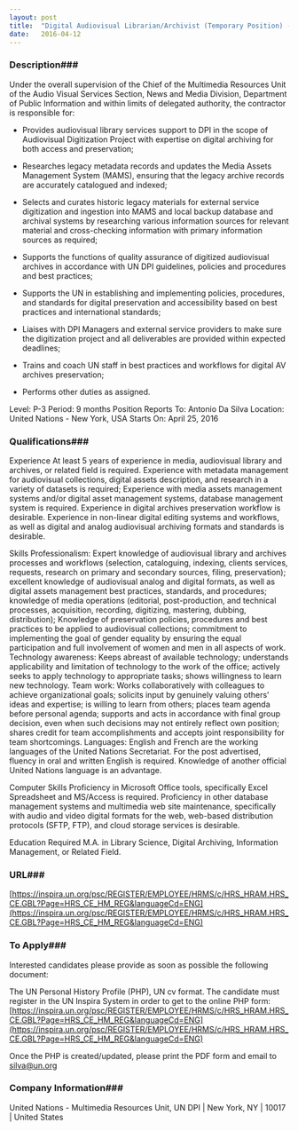 ```yaml
---
layout: post
title:  "Digital Audiovisual Librarian/Archivist (Temporary Position) - United Nations"
date:   2016-04-12
---
```


### Description###

Under the overall supervision of the Chief of the Multimedia Resources Unit of the Audio Visual Services Section, News and Media Division, Department of Public Information and within limits of delegated authority, the contractor is responsible for:

* Provides audiovisual library services support to DPI in the scope of Audiovisual Digitization Project with expertise on digital archiving for both access and preservation;  

* Researches legacy metadata records and updates the Media Assets Management System (MAMS), ensuring that the legacy archive records are accurately catalogued and indexed;

* Selects and curates historic legacy materials for external service digitization and ingestion into MAMS and local backup database and archival systems by researching various information sources for relevant material and cross-checking information with primary information sources as required;

* Supports the functions of quality assurance of digitized audiovisual archives in accordance with UN DPI guidelines, policies and procedures and best practices;

* Supports the UN in establishing and implementing policies, procedures, and standards for digital preservation and accessibility based on best practices and international standards;

* Liaises with DPI Managers and external service providers to make sure the digitization project and all deliverables are provided within expected deadlines;

* Trains and coach UN staff in best practices and workflows for digital AV archives preservation;

* Performs other duties as assigned.

Level: P-3
Period: 9 months
Position Reports To: Antonio Da Silva
Location: United Nations - New York, USA
Starts On: April 25, 2016




### Qualifications###

Experience
At least 5 years of experience in media, audiovisual library and archives, or related field is required. Experience with metadata management for audiovisual collections, digital assets description, and research in a variety of datasets is required; Experience with media assets management systems and/or digital asset management systems, database management system is required. Experience in digital archives preservation workflow is desirable. Experience in non-linear digital editing systems and workflows, as well as digital and analog audiovisual archiving formats and standards is desirable.

Skills
Professionalism: Expert knowledge of audiovisual library and archives processes and workflows (selection, cataloguing, indexing, clients services, requests, research on primary and secondary sources, filing, preservation); excellent knowledge of audiovisual analog and digital formats, as well as digital assets management best practices, standards, and procedures; knowledge of media operations (editorial, post-production, and technical processes, acquisition, recording, digitizing, mastering, dubbing, distribution); Knowledge of preservation policies, procedures and best practices to be applied to audiovisual collections; commitment to implementing the goal of gender equality by ensuring the equal participation and full involvement of women and men in all aspects of work.
Technology awareness: Keeps abreast of available technology; understands applicability and limitation of technology to the work of the office; actively seeks to apply technology to appropriate tasks; shows willingness to learn new technology.
Team work: Works collaboratively with colleagues to achieve organizational goals; solicits input by genuinely valuing others’ ideas and expertise; is willing to learn from others; places team agenda before personal agenda; supports and acts in accordance with final group decision, even when such decisions may not entirely reflect own position; shares credit for team accomplishments and accepts joint responsibility for team shortcomings.
Languages:
English and French are the working languages of the United Nations Secretariat. For the post advertised, fluency in oral and written English is required. Knowledge of another official United Nations language is an advantage.

Computer Skills
Proficiency in Microsoft Office tools, specifically Excel Spreadsheet and MS/Access is required. Proficiency in other database management systems and multimedia web site maintenance, specifically with audio and video digital formats for the web, web-based distribution protocols (SFTP, FTP), and cloud storage services is desirable.

Education Required
M.A. in Library Science, Digital Archiving, Information Management, or Related Field.






### URL###

[https://inspira.un.org/psc/REGISTER/EMPLOYEE/HRMS/c/HRS_HRAM.HRS_CE.GBL?Page=HRS_CE_HM_REG&languageCd=ENG](https://inspira.un.org/psc/REGISTER/EMPLOYEE/HRMS/c/HRS_HRAM.HRS_CE.GBL?Page=HRS_CE_HM_REG&languageCd=ENG)

### To Apply###

Interested candidates please provide as soon as possible the following document:

The UN Personal History Profile (PHP), UN cv format. The candidate must register in the UN Inspira System in order to get to the online PHP form:
[https://inspira.un.org/psc/REGISTER/EMPLOYEE/HRMS/c/HRS_HRAM.HRS_CE.GBL?Page=HRS_CE_HM_REG&languageCd=ENG](https://inspira.un.org/psc/REGISTER/EMPLOYEE/HRMS/c/HRS_HRAM.HRS_CE.GBL?Page=HRS_CE_HM_REG&languageCd=ENG)

Once the PHP is created/updated, please print the PDF form and email to silva@un.org 


### Company Information###

United Nations - Multimedia Resources Unit, UN DPI | New York, NY | 10017 | United States



